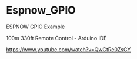 # Espnow_GPIO
ESPNOW GPIO Example

100m 330ft Remote Control - Arduino IDE

https://www.youtube.com/watch?v=QwCtRe0ZsCY




